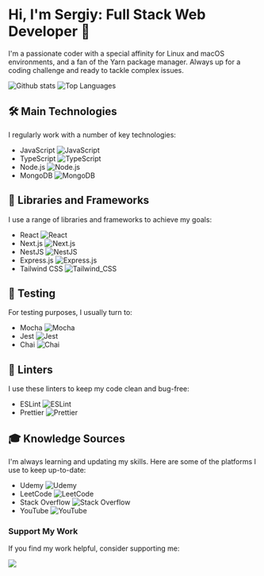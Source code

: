 # Hi, I'm Sergiy: Full Stack Web Developer 👋

I'm a passionate coder with a special affinity for Linux and macOS environments, and a fan of the Yarn package manager. Always up for a coding challenge and ready to tackle complex issues.

![Github stats](https://github-readme-stats-sigma-five.vercel.app/api?username=Silavsale&count_private=true&theme=dark#gh-dark-mode-only)
![Top Languages](https://github-readme-stats-sigma-five.vercel.app/api/top-langs/?username=Silavsale&layout=compact&theme=react)

## 🛠️ Main Technologies

I regularly work with a number of key technologies:

- JavaScript ![JavaScript](https://img.shields.io/badge/JavaScript-323330?style=for-the-badge&logo=javascript&logoColor=F7DF1E)
- TypeScript ![TypeScript](https://img.shields.io/badge/TypeScript-007ACC?style=for-the-badge&logo=typescript&logoColor=white)
- Node.js ![Node.js](https://img.shields.io/badge/Node.js-339933?style=for-the-badge&logo=nodedotjs&logoColor=white)
- MongoDB ![MongoDB](https://img.shields.io/badge/MongoDB-4EA94B?style=for-the-badge&logo=mongodb&logoColor=white)

## 🚀 Libraries and Frameworks

I use a range of libraries and frameworks to achieve my goals:

- React ![React](https://img.shields.io/badge/React-20232A?style=for-the-badge&logo=react&logoColor=61DAFB)
- Next.js ![Next.js](https://img.shields.io/badge/next.js-000000?style=for-the-badge&logo=nextdotjs&logoColor=white)
- NestJS ![NestJS](https://img.shields.io/badge/nestjs-E0234E?style=for-the-badge&logo=nestjs&logoColor=white)
- Express.js ![Express.js](https://img.shields.io/badge/Express.js-000000?style=for-the-badge&logo=express&logoColor=white)
- Tailwind CSS ![Tailwind_CSS](https://img.shields.io/badge/Tailwind_CSS-38B2AC?style=for-the-badge&logo=tailwind-css&logoColor=white)

## 🧪 Testing

For testing purposes, I usually turn to:

- Mocha ![Mocha](https://img.shields.io/badge/Mocha-8D6748?style=for-the-badge&logo=Mocha&logoColor=white)
- Jest ![Jest](https://img.shields.io/badge/Jest-C21325?style=for-the-badge&logo=jest&logoColor=white)
- Chai ![Chai](https://img.shields.io/badge/chai-A30701?style=for-the-badge&logo=chai&logoColor=white)

## 🧐 Linters

I use these linters to keep my code clean and bug-free:

- ESLint ![ESLint](https://img.shields.io/badge/eslint-3A33D1?style=for-the-badge&logo=eslint&logoColor=white)
- Prettier ![Prettier](https://img.shields.io/badge/prettier-1A2C34?style=for-the-badge&logo=prettier&logoColor=F7BA3E)

## 🎓 Knowledge Sources

I'm always learning and updating my skills. Here are some of the platforms I use to keep up-to-date:

- Udemy ![Udemy](https://img.shields.io/badge/Udemy-EC5252?style=for-the-badge&logo=Udemy&logoColor=white)
- LeetCode ![LeetCode](https://img.shields.io/badge/-LeetCode-FFA116?style=for-the-badge&logo=LeetCode&logoColor=black)
- Stack Overflow ![Stack Overflow](https://img.shields.io/badge/Stack_Overflow-FE7A16?style=for-the-badge&logo=stack-overflow&logoColor=white)
- YouTube ![YouTube](https://img.shields.io/badge/YouTube-FF0000?style=for-the-badge&logo=youtube&logoColor=white)


### Support My Work

If you find my work helpful, consider supporting me:

<a href="https://www.buymeacoffee.com/sergiyr"><img src="https://img.buymeacoffee.com/button-api/?text=Buy me a coffee&emoji=&slug=sergiyr&button_colour=5F7FFF&font_colour=ffffff&font_family=Cookie&outline_colour=000000&coffee_colour=FFDD00" /></a>

